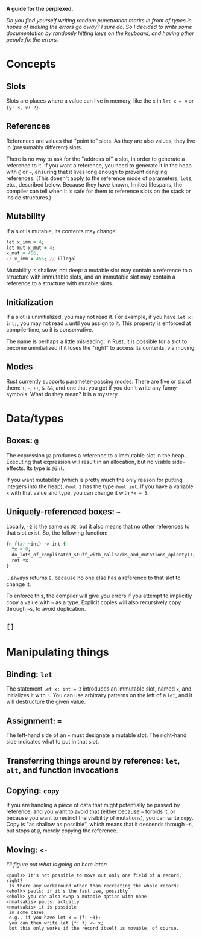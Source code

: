 **A guide for the perplexed.**

_Do you find yourself writing random punctuation marks in front of types in hopes of making the errors go away? I sure do. So I decided to write some documentation by randomly hitting keys on the keyboard, and having other people fix the errors._

# Concepts
## Slots
Slots are places where a value can live in memory, like the `x` in `let x = 4` or `{y: 3, x: 2}`.

## References
References are values that "point to" slots. As they are also values, they live in (presumably different) slots.

There is no way to ask for the "address of" a slot, in order to generate a reference to it. If you want a reference, you need to generate it in the heap with `@` or `~`, ensuring that it lives long enough to prevent dangling references. (This doesn't apply to the reference mode of parameters, `let`s, etc., described below. Because they have known, limited lifespans, the compiler can tell when it is safe for them to reference slots on the stack or inside structures.)

## Mutability
If a slot is mutable, its contents may change:
````Ruby
let x_imm = 4;
let mut x_mut = 4;
x_mut = 456;
// x_imm = 456; // illegal
````

Mutability is shallow, not deep: a mutable slot may contain a reference to a structure with immutable slots, and an immutable slot may contain a reference to a structure with mutable slots.

## Initialization
If a slot is uninitialized, you may not read it. For example, if you have `let x: int;`, you may not read `x` until you assign to it. This property is enforced at compile-time, so it is conservative.

The name is perhaps a little misleading; in Rust, it is possible for a slot to become uninitialized if it loses the "right" to access its contents, via moving.

## Modes
Rust currently supports parameter-passing modes. There are five or six of them: `+`, `-`, `++`, `&`, `&&`, and one that you get if you don't write any funny symbols. What do they mean? It is a mystery.

# Data/types
## Boxes: `@`
The expression `@2` produces a reference to a immutable slot in the heap. Executing that expression will result in an allocation, but no visible side-effects. Its type is `@int`. 

If you want mutability (which is pretty much the only reason for putting integers into the heap), `@mut 2` has the type `@mut int`. If you have a variable `x` with that value and type, you can change it with `*x = 3`.
## Uniquely-referenced boxes: `~`
Locally, `~2` is the same as `@2`, but it also means that no other references to that slot exist. So, the following function:
````Ruby
fn f(x: ~int) -> int {
  *x = 8;
  do_lots_of_complicated_stuff_with_callbacks_and_mutations_aplenty();
  ret *x
}
````
...always returns `8`, because no one else has a reference to that slot to change it.

To enforce this, the compiler will give you errors if you attempt to implicitly copy a value with `~` as a type. Explicit copies will also recursively copy through `~`s, to avoid duplication.

## `[]`

# Manipulating things
## Binding: `let`
The statement `let x: int = 3` introduces an immutable slot, named `x`, and initializes it with `3`. You can use arbitrary patterns on the left of a `let`, and it will destructure the given value.

## Assignment: `=`
The left-hand side of an `=` must designate a mutable slot. The right-hand side indicates what to put in that slot. 

## Transferring things around by reference: `let`, `alt`, and function invocations

## Copying: `copy`
If you are handling a piece of data that might potentially be passed by reference, and you want to avoid that (either because `~` forbids it, or because you want to restrict the visibility of mutations), you can write `copy`. Copy is "as shallow as possible", which means that it descends through `~`s, but stops at `@`, merely copying the reference.

## Moving: `<-`
_I'll figure out what is going on here later:_
````
<pauls> It's not possible to move out only one field of a record, right?
 Is there any workaround other than recreating the whole record?
<eholk> pauls: if it's the last use, possibly
<eholk> you can also swap a mutable option with none
<nmatsakis> pauls: actually
<nmatsakis> it is possible
 in some cases
 e.g., if you have let x = {f: ~3};
 you can then write let {f: f} <- x;
 but this only works if the record itself is movable, of course.
````
